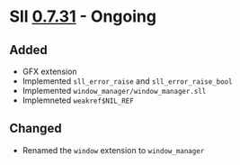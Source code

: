 # Sll [0.7.31] - Ongoing

## Added

- GFX extension
- Implemented `sll_error_raise` and `sll_error_raise_bool`
- Implemented `window_manager/window_manager.sll`
- Implemneted `weakref$NIL_REF`

## Changed

- Renamed the `window` extension to `window_manager`

[0.7.31]: https://github.com/sl-lang/sll/compare/sll-v0.7.30...main
